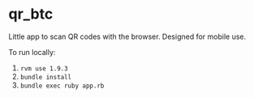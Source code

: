 qr_btc
======

Little app to scan QR codes with the browser. Designed for mobile use.

To run locally:

1) ```rvm use 1.9.3```
2) ```bundle install```
3) ```bundle exec ruby app.rb```
